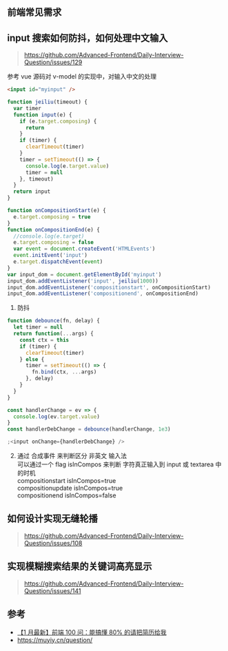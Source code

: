 ## 前端常见需求

## input 搜索如何防抖，如何处理中文输入

> https://github.com/Advanced-Frontend/Daily-Interview-Question/issues/129

参考 vue 源码对 v-model 的实现中，对输入中文的处理

```html
<input id="myinput" />
```

```js
function jeiliu(timeout) {
  var timer
  function input(e) {
    if (e.target.composing) {
      return
    }
    if (timer) {
      clearTimeout(timer)
    }
    timer = setTimeout(() => {
      console.log(e.target.value)
      timer = null
    }, timeout)
  }
  return input
}

function onCompositionStart(e) {
  e.target.composing = true
}
function onCompositionEnd(e) {
  //console.log(e.target)
  e.target.composing = false
  var event = document.createEvent('HTMLEvents')
  event.initEvent('input')
  e.target.dispatchEvent(event)
}
var input_dom = document.getElementById('myinput')
input_dom.addEventListener('input', jeiliu(1000))
input_dom.addEventListener('compositionstart', onCompositionStart)
input_dom.addEventListener('compositionend', onCompositionEnd)
```

1.  防抖

```js
function debounce(fn, delay) {
  let timer = null
  return function(...args) {
    const ctx = this
    if (timer) {
      clearTimeout(timer)
    } else {
      timer = setTimeout(() => {
        fn.bind(ctx, ...args)
      }, delay)
    }
  }
}

const handlerChange = ev => {
  console.log(ev.target.value)
}
const handlerDebChange = debounce(handlerChange, 1e3)

;<input onChange={handlerDebChange} />
```

2.  通过 合成事件 来判断区分 非英文 输入法\
    可以通过一个 flag isInCompos 来判断 字符真正输入到 input 或 textarea 中的时机\
    compositionstart isInCompos=true\
    compositionupdate isInCompos=true\
    compositionend isInCompos=false

## 如何设计实现无缝轮播

> https://github.com/Advanced-Frontend/Daily-Interview-Question/issues/108

## 实现模糊搜索结果的关键词高亮显示

> https://github.com/Advanced-Frontend/Daily-Interview-Question/issues/141

## 参考

- [【1 月最新】前端 100 问：能搞懂 80% 的请把简历给我](https://juejin.cn/post/6844903885488783374)
- https://muyiy.cn/question/
